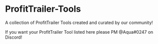 # ProfitTrailer-Tools

A collection of ProfitTrailer Tools created and curated by our community!

If you want your ProfitTrailer Tool listed here please PM @Aqua#0247 on Discord!
